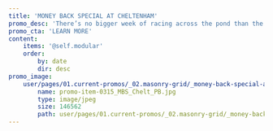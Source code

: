 ```yaml
---
title: 'MONEY BACK SPECIAL AT CHELTENHAM'
promo_desc: 'There’s no bigger week of racing across the pond than the Cheltenham Festival, and we think it’s time you got in on the action. Bet all races on Gold Cup Friday at Cheltenham with confidence when you play at the Home of the Money Back Special!'
promo_cta: 'LEARN MORE'
content:
    items: '@self.modular'
    order:
        by: date
        dir: desc
promo_image:
    user/pages/01.current-promos/_02.masonry-grid/_money-back-special-at-cheltenham/promo-item-0315_MBS_Chelt_PB.jpg:
        name: promo-item-0315_MBS_Chelt_PB.jpg
        type: image/jpeg
        size: 146562
        path: user/pages/01.current-promos/_02.masonry-grid/_money-back-special-at-cheltenham/promo-item-0315_MBS_Chelt_PB.jpg
---
```


			
			